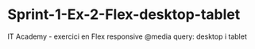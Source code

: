 # Sprint-1-Ex-2-Flex-desktop-tablet
IT Academy - exercici en Flex responsive @media query: desktop i tablet
